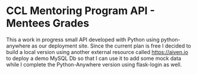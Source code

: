 # CCL Mentoring Program API - Mentees Grades
This a work in progress small API developed with Python using
python-anywhere as our deployment site. Since the current plan is free
I decided to build a local version using another external resource called
https://aiven.io to deploy a demo MySQL Db so that I can use it to add some mock data
while I complete the Python-Anywhere version using flask-login as well.